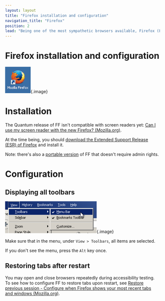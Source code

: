 ```yaml
---
layout: layout
title: "Firefox installation and configuration"
navigation_title: "Firefox"
position: 2
lead: "Being one of the most sympathetic browsers available, Firefox (FF) is widely used and loved by people with special needs, especially technology affine ones. One of FF's main characteristics is its high conformance regarding web standards, including those related to accessibility."
---
```


# Firefox installation and configuration

![Firefox logo](_media/firefox-logo.png){.image}

# Installation

The Quantum release of FF isn't compatible with screen readers yet: [Can I use my screen reader with the new Firefox? (Mozilla.org)](https://support.mozilla.org/en-US/kb/can-i-use-my-screen-reader-new-firefox).

At the time being, you should [download the Extended Support Release (ESR) of Firefox](https://www.mozilla.org/en-US/firefox/organizations/all/) and install it.

Note: there's also a [portable version](https://portableapps.com/de/apps/internet/firefox_portable) of FF that doesn't require admin rights.

# Configuration

## Displaying all toolbars

![Firefox's menu "View > Toolbars"](_media/firefoxs-menu-view-toolbars.png){.image}

Make sure that in the menu, under `View > Toolbars`, all items are selected.

If you don't see the menu, press the `Alt` key once.

## Restoring tabs after restart

You may open and close browsers repeatedly during accessibility testing. To see how to configure FF to restore tabs upon restart, see [Restore previous session - Configure when Firefox shows your most recent tabs and windows (Mozilla.org)](https://support.mozilla.org/en-US/kb/restore-previous-session).
